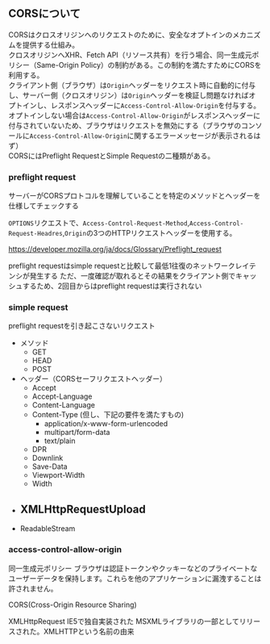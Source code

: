 ## CORSについて
CORSはクロスオリジンへのリクエストのために、安全なオプトインのメカニズムを提供する仕組み。  
クロスオリジンへXHR、Fetch API（リソース共有）を行う場合、同一生成元ポリシー（Same-Origin Policy）の制約がある。この制約を満たすためにCORSを利用する。  
クライアント側（ブラウザ）は`Origin`ヘッダーをリクエスト時に自動的に付与し、サーバー側（クロスオリジン）は`Origin`ヘッダーを検証し問題なければオプトインし、レスポンスヘッダーに`Access-Control-Allow-Origin`を付与する。  
オプトインしない場合は`Access-Control-Allow-Origin`がレスポンスヘッダーに付与されていないため、ブラウザはリクエストを無効にする（ブラウザのコンソールに`Access-Control-Allow-Origin`に関するエラーメッセージが表示されるはず）  
CORSにはPreflight RequestとSimple Requestの二種類がある。


### preflight request
サーバーがCORSプロトコルを理解していることを特定のメソッドとヘッダーを仕様してチェックする

`OPTIONS`リクエストで、`Access-Control-Request-Method`,`Access-Control-Request-Headres`,`Origin`の3つのHTTPリクエストヘッダーを使用する。


https://developer.mozilla.org/ja/docs/Glossary/Preflight_request

preflight requestはsimple requestと比較して最低1往復のネットワークレイテンシが発生する
ただ、一度確認が取れるとその結果をクライアント側でキャッシュするため、2回目からはpreflight requestは実行されない


### simple request

preflight requestを引き起こさないリクエスト
- メソッド
    - GET
    - HEAD
    - POST
- ヘッダー（CORSセーフリクエストヘッダー）
    - Accept
    - Accept-Language
    - Content-Language
    - Content-Type (但し、下記の要件を満たすもの)
        - application/x-www-form-urlencoded
        - multipart/form-data
        - text/plain
    - DPR
    - Downlink
    - Save-Data
    - Viewport-Width
    - Width
- XMLHttpRequestUpload
    - 
- ReadableStream


### access-control-allow-origin

同一生成元ポリシー
ブラウザは認証トークンやクッキーなどのプライベートなユーザーデータを保持します。これらを他のアプリケーションに漏洩することは許されません。

CORS(Cross-Origin Resource Sharing)




XMLHttpRequest
IE5で独自実装された
MSXMLライブラリの一部としてリリースされた。XMLHTTPという名前の由来
